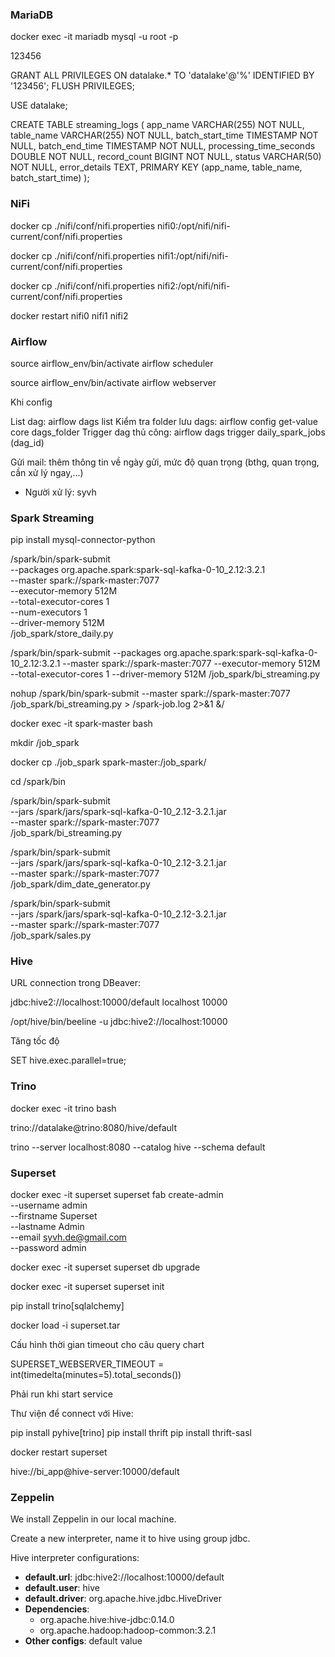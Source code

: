 ### MariaDB

docker exec -it mariadb mysql -u root -p

123456

GRANT ALL PRIVILEGES ON datalake.* TO 'datalake'@'%' IDENTIFIED BY '123456';
FLUSH PRIVILEGES;

USE datalake;

CREATE TABLE streaming_logs (
     app_name VARCHAR(255) NOT NULL,
     table_name VARCHAR(255) NOT NULL,
     batch_start_time TIMESTAMP NOT NULL,
     batch_end_time TIMESTAMP NOT NULL,
     processing_time_seconds DOUBLE NOT NULL,
     record_count BIGINT NOT NULL,
     status VARCHAR(50) NOT NULL,
     error_details TEXT,
     PRIMARY KEY (app_name, table_name, batch_start_time)
 );


### NiFi

docker cp ./nifi/conf/nifi.properties nifi0:/opt/nifi/nifi-current/conf/nifi.properties

docker cp ./nifi/conf/nifi.properties nifi1:/opt/nifi/nifi-current/conf/nifi.properties

docker cp ./nifi/conf/nifi.properties nifi2:/opt/nifi/nifi-current/conf/nifi.properties

docker restart nifi0 nifi1 nifi2

### Airflow

source airflow_env/bin/activate
airflow scheduler

source airflow_env/bin/activate
airflow webserver

Khi config 

List dag: airflow dags list
Kiểm tra folder lưu dags: airflow config get-value core dags_folder
Trigger dag thủ công: airflow dags trigger daily_spark_jobs (dag_id)

Gửi mail: thêm thông tin về ngày gửi, mức độ quan trọng (bthg, quan trọng, cần xử lý ngay,...)
- Người xử lý: syvh


### Spark Streaming

pip install mysql-connector-python

/spark/bin/spark-submit \
    --packages org.apache.spark:spark-sql-kafka-0-10_2.12:3.2.1 \
    --master spark://spark-master:7077 \
    --executor-memory 512M \
    --total-executor-cores 1 \
    --num-executors 1 \
    --driver-memory 512M \
    /job_spark/store_daily.py


/spark/bin/spark-submit   --packages org.apache.spark:spark-sql-kafka-0-10_2.12:3.2.1   --master spark://spark-master:7077   --executor-memory 512M   --total-executor-cores 1   --driver-memory 512M   /job_spark/bi_streaming.py

nohup /spark/bin/spark-submit   --master spark://spark-master:7077  /job_spark/bi_streaming.py > /spark-job.log 2>&1 &/ 

docker exec -it spark-master bash

mkdir /job_spark


docker cp ./job_spark spark-master:/job_spark/

cd /spark/bin

/spark/bin/spark-submit \
--jars /spark/jars/spark-sql-kafka-0-10_2.12-3.2.1.jar \
--master spark://spark-master:7077 \
/job_spark/bi_streaming.py

/spark/bin/spark-submit \
--jars /spark/jars/spark-sql-kafka-0-10_2.12-3.2.1.jar \
--master spark://spark-master:7077 \
/job_spark/dim_date_generator.py

/spark/bin/spark-submit \
--jars /spark/jars/spark-sql-kafka-0-10_2.12-3.2.1.jar \
--master spark://spark-master:7077 \
/job_spark/sales.py

### Hive

URL connection trong DBeaver:

jdbc:hive2://localhost:10000/default
localhost
10000

/opt/hive/bin/beeline -u jdbc:hive2://localhost:10000

Tăng tốc độ

SET hive.exec.parallel=true;


### Trino

docker exec -it trino bash

trino://datalake@trino:8080/hive/default

trino --server localhost:8080 --catalog hive --schema default

### Superset

docker exec -it superset superset fab create-admin \
              --username admin \
              --firstname Superset \
              --lastname Admin \
              --email syvh.de@gmail.com \
              --password admin
			  			  
docker exec -it superset superset db upgrade

docker exec -it superset superset init

pip install trino[sqlalchemy]

docker load -i superset.tar

Cấu hình thời gian timeout cho câu query chart

SUPERSET_WEBSERVER_TIMEOUT = int(timedelta(minutes=5).total_seconds())

Phải run khi start service



Thư viện để connect với Hive: 

pip install pyhive[trino]
pip install thrift
pip install thrift-sasl

docker restart superset

hive://bi_app@hive-server:10000/default

### Zeppelin

We install Zeppelin in our local machine.

Create a new interpreter, name it to hive using group jdbc.

Hive interpreter configurations:
- **default.url**: jdbc:hive2://localhost:10000/default 
- **default.user**: hive
- **default.driver**: org.apache.hive.jdbc.HiveDriver 
- **Dependencies**:
    - org.apache.hive:hive-jdbc:0.14.0
    - org.apache.hadoop:hadoop-common:3.2.1
- **Other configs**: default value
  